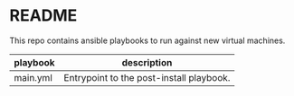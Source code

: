 # README
This repo contains ansible playbooks to run against new virtual machines.

| playbook | description |
| --- | --- |
| main.yml | Entrypoint to the post-install playbook. |
